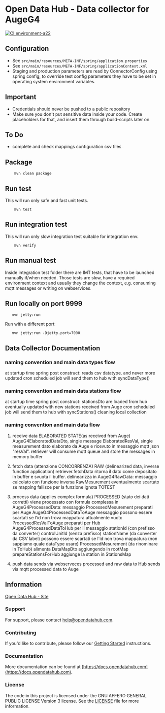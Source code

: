 <!--
SPDX-FileCopyrightText: NOI Techpark <digital@noi.bz.it>

SPDX-License-Identifier: CC0-1.0
-->

# Open Data Hub - Data collector for AugeG4

[![CI environment-a22](https://github.com/noi-techpark/bdp-commons/actions/workflows/ci-environment-a22.yml/badge.svg)](https://github.com/noi-techpark/bdp-commons/actions/workflows/ci-environment-a22.yml)

## Configuration

  - See `src/main/resources/META-INF/spring/application.properties`
  - See `src/main/resources/META-INF/spring/applicationContext.xml`
  - Staging and production parameters are read by ConnectorConfig using spring
    config, to override test config parameters they have to be set in operating
    system environment variables.

## Important

  - Credentials should never be pushed to a public repository
  - Make sure you don't put sensitive data inside your code. Create placeholders
    for that, and insert them through build-scripts later on.

## To Do

  - complete and check mappings configuration csv files.

## Package

        mvn clean package

## Run test

This will run only safe and fast unit tests.

        mvn test

## Run integration test

This will run only slow integration test suitable for integration env.

        mvn verify

## Run manual test

Inside integration test folder there are IMT tests, that have to be launched
manually if/when needed. Those tests are slow, have a required environment
context and usually they change the context, e.g. consuming mqtt messages or
writing on webservices.

## Run locally on port 9999

       mvn jetty:run

Run with a different port:

       mvn jetty:run -Djetty.port=7000


## Data Collector Documentation


### naming convention and main data types flow

 at startup time  spring post construct:
   reads csv datatype.
    and never more updated
    cron scheduled job will send them to hub with syncDataType()


###  naming convention and main data stations flow

 at startup time  spring post construct:
    stationsDto are loaded from hub
    eventually updated with new stations received from Auge
    cron scheduled job will send them to hub with syncStations() cleaning local collection


### naming convention and main data flow

1. receive data
ELABORATED STATE(as received from Auge)
AugeG4ElaboratedDataDto, single message
    ElaboratedResVal, single measurement dato elaborato da Auge e ricevuto in messaggio mqtt json "resVal".
    retriever will consume mqtt queue and store the messages in memory buffer

2. fetch data (attenzione CONCORRENZA)
RAW (delinearized data, inverse function application)
    retriever.fetchData ritorna il dato come depositato in buffer e svuota il buffer.
    delinearizza in AugeG4RawData: messaggio calcolato con funzione inversa
            RawMesurement
            eventualmente scartato se mapping fallisce per la funzione ignota TOTEST

3. process data (applies complex formula)
PROCESSED (stato dei dati corretti)
    viene processato con formula complessa in AugeG4ProcessedData: messaggio
            ProcessedMesurement
    preparati per Auge
            AugeG4ProcessedDataToAuge messaggio
            possono essere scartati se l'id non trova mappatura
            attualmente vuoto
            ProcessedResValToAuge
    preparati per Hub
            AugeG4ProcessedDataToHub per il messaggio
                stationId  (con prefisso da converter)
                controlUnitId (senza prefisso)
                stationName (da converter da CSV label)
            possono essere scartati se l'id non trova mappatura (non sappiamo quale dataType usare)
            ProcessedMesurement (da rinominare in ToHub)
            alimenta DataMapDto aggiungendo in rootMap
            prepareStationsForHub
                aggiunge la station in StationsMap
4. push data
    sends via webserveces processed and raw data to Hub
    sends via mqtt processed data to Auge


## Information
[Open Data Hub - Site](https://opendatahub.com/)

### Support

For support, please contact [help@opendatahub.com](mailto:help@opendatahub.com).

### Contributing

If you'd like to contribute, please follow our [Getting
Started](https://github.com/noi-techpark/odh-docs/wiki/Contributor-Guidelines:-Getting-started)
instructions.

### Documentation

More documentation can be found at
[https://docs.opendatahub.com](https://docs.opendatahub.com).


### License

The code in this project is licensed under the GNU AFFERO GENERAL PUBLIC LICENSE
Version 3 license. See the [LICENSE](../../LICENSE) file for more information.
